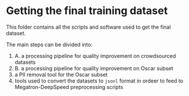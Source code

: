 # Getting the final training dataset

This folder contains all the scripts and software used to get the final dataset. 

The main steps can be divided into:
1. A. a processing pipeline for quality improvement on crowdsourced datasets
1. B. a processing pipeline for quality improvement on Oscar subset
2. a PII removal tool for the Oscar subset
3. tools used to convert the datasets to `jsonl` format in ordeer to feed to Megatron-DeepSpeed preprocessing scripts

